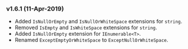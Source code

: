 ### v1.6.1 (11-Apr-2019)

- Added `IsNullOrEmpty` and `IsNullOrWhiteSpace` extensions for `string`.
- Removed `IsEmpty` and `IsWhiteSpace` extensions for `string`.
- Added `IsNullOrEmpty` extension for `IEnumerable<T>`.
- Renamed `ExceptEmptyOrWhiteSpace` to `ExceptNullOrWhiteSpace`.